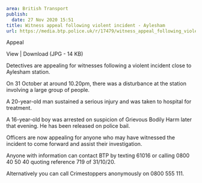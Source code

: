 ```yaml
area: British Transport
publish:
  date: 27 Nov 2020 15:51
title: Witness appeal following violent incident - Aylesham
url: https://media.btp.police.uk/r/17479/witness_appeal_following_violent_incident_-_ayles
```

Appeal

View | Download (JPG - 14 KB)

Detectives are appealing for witnesses following a violent incident close to Aylesham station.

On 31 October at around 10.20pm, there was a disturbance at the station involving a large group of people.

A 20-year-old man sustained a serious injury and was taken to hospital for treatment.

A 16-year-old boy was arrested on suspicion of Grievous Bodily Harm later that evening. He has been released on police bail.

Officers are now appealing for anyone who may have witnessed the incident to come forward and assist their investigation.

Anyone with information can contact BTP by texting 61016 or calling 0800 40 50 40 quoting reference 719 of 31/10/20.

Alternatively you can call Crimestoppers anonymously on 0800 555 111.
